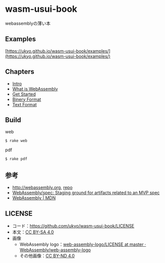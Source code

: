 # wasm-usui-book
webassemblyの薄い本

## Examples

[https://ukyo.github.io/wasm-usui-book/examples/](https://ukyo.github.io/wasm-usui-book/examples/)

## Chapters

* [Intro](https://ukyo.github.io/wasm-usui-book/webroot/intro.html)
* [What is WebAssembly](https://ukyo.github.io/webroot/wasm-usui-book/what-is-webassembly.html)
* [Get Started](https://ukyo.github.io/wasm-usui-book/webroot/get-started-webassembly.html)
* [Binery Format](https://ukyo.github.io/wasm-usui-book/webroot/binary-format.html)
* [Text Format](https://ukyo.github.io/wasm-usui-book/webroot/text-format.html)

## Build

web

```
$ rake web
```

pdf

```
$ rake pdf
``` 

## 参考

* [http://webassembly\.org](http://webassembly.org/), [repo](https://github.com/WebAssembly/website)
* [WebAssembly/spec: Staging ground for artifacts related to an MVP spec](https://github.com/WebAssembly/spec)
* [WebAssembly \| MDN](https://developer.mozilla.org/en-US/docs/WebAssembly)

## LICENSE

* コード：https://github.com/ukyo/wasm-usui-book/LICENSE
* 本文：[CC BY\-SA 4\.0](https://creativecommons.org/licenses/by-sa/4.0/)
* 画像
  * WebAssembly logo：[web\-assembly\-logo/LICENSE at master · WebAssembly/web\-assembly\-logo](https://github.com/WebAssembly/web-assembly-logo/blob/master/LICENSE)
  * その他画像：[CC BY\-ND 4\.0](https://creativecommons.org/licenses/by-nd/4.0/)
